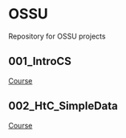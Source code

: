 # OSSU
Repository for OSSU projects

## 001_IntroCS

[Course](https://www.edx.org/course/introduction-to-computer-science-and-programming-using-python-2)

## 002_HtC_SimpleData

[Course](https://courses.edx.org/courses/course-v1:UBCx+HtC1x+2T2017/course/)
